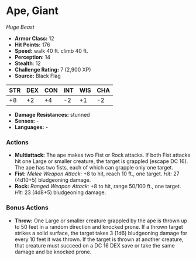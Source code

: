 # Ape, Giant

*Huge* *Beast*

- **Armor Class:** 12
- **Hit Points:** 176 
- **Speed:** walk 40 ft. climb 40 ft.
- **Perception**: 14
- **Stealth**: 12
- **Challenge Rating:** 7 (2,900 XP)
- **Source:** Black Flag

| STR | DEX | CON | INT | WIS | CHA |
| --- | --- | --- | --- | --- | --- |
| +8 | +2 | +4 | -2 | +1 | -2 |

- **Damage Resistances:** stunned
- **Senses:** -
- **Languages:** -

### Actions

- **Multiattack:** The ape makes two Fist or Rock attacks. If both Fist attacks hit one Large or smaller creature, the target is grappled (escape DC 16). The ape has two fists, each of which can grapple only one target.
- **Fist:** _Melee Weapon Attack:_ +8 to hit, reach 10 ft., one target. _Hit:_ 27 (4d10+5) bludgeoning damage.
- **Rock:** _Ranged Weapon Attack:_ +8 to hit, range 50/100 ft., one target. _Hit:_ 23 (4d8+5) bludgeoning damage.

### Bonus Actions

- **Throw:** One Large or smaller creature grappled by the ape is thrown up to 50 feet in a random direction and knocked prone. If a thrown target strikes a solid surface, the target takes 3 (1d6) bludgeoning damage for every 10 feet it was thrown. If the target is thrown at another creature, that creature must succeed on a DC 16 DEX save or take the same damage and be knocked prone.
